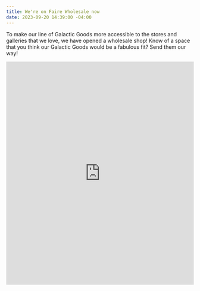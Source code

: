 ```yaml
---
title: We're on Faire Wholesale now
date: 2023-09-20 14:39:00 -04:00
---
```


To make our line of Galactic Goods more accessible to the stores and galleries that we love, we have opened a wholesale shop! Know of a space that you think our Galactic Goods would be a fabulous fit? Send them our way! 

<iframe src="https://www.faire.com/embed/bw_dq9wtkxnc5" width="900" height="600" scrolling="no" style="margin:0 auto;border:none;display:block;max-width:100%;width:900px;height:600px;"></iframe>